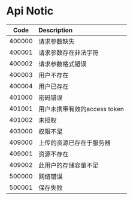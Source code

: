 # Api Notic


| Code          | Description    |
| ------------- |:---------------|
| 400000         |请求参数缺失  |
| 400001         |请求参数存在非法字符  |
| 400002         |请求参数格式错误  |
| 400003         |用户不存在  |
| 400004         |用户已存在  |
| 401000         |密码错误  |
| 401001         |用户未携带有效的access token  |
| 401002         |未授权  |
| 403000         |权限不足  |
| 409000         |上传的资源已存在于服务器  |
| 409001         |资源不存在  |
| 409002         |此用户的存储容量不足  |
| 500000         |网络错误  |
| 500001         |保存失败  |